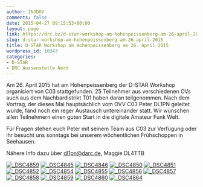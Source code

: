 ```yaml
---
author: IN3DOV
comments: false
date: 2015-04-27 09:15:53+00:00
layout: page
link: https://drc.bz/d-star-workshop-am-hohenpeissenberg-am-26-april-2015/
slug: d-star-workshop-am-hohenpeissenberg-am-26-april-2015
title: D-STAR Workshop am Hohenpeissenberg am 26. April 2015
wordpress_id: 10343
categories:
- D-STAR
- DRC Aussenstelle Nord
---
```


Am 26. April 2015 hat am Hohenpeissenberg der D-STAR Workshop organisiert von C03 stattgefunden. 25 Teilnehmer aus verschiedenen OVs auch aus dem Nachbardistrikt T01 haben daran teilgenommen. Nach dem Vortrag, der dieses Mal hauptsächlich vom OVV C03 Peter DL1PN geleitet wurde, fand noch ein reger Austausch untereinander statt. Wir wünschen allen Teilnehmern einen guten Start in die digitale Amateur Funk Welt.




Für Fragen stehen euch Peter mit seinem Team aus C03 zur Verfügung oder ihr besucht uns sonntags bei unserem wöchentlichen Frühschoppen in Seehausen.




Nähere Info dazu über dl1pn@darc.de, Maggie DL4TTB







[![_DSC4859](https://drc.bz/wp-content/uploads/2015/04/DSC4859.jpg)](https://drc.bz/wp-content/uploads/2015/04/DSC4859.jpg) [![_DSC4845](https://drc.bz/wp-content/uploads/2015/04/DSC4845.jpg)](https://drc.bz/wp-content/uploads/2015/04/DSC4845.jpg) [![_DSC4846](https://drc.bz/wp-content/uploads/2015/04/DSC4846.jpg)](https://drc.bz/wp-content/uploads/2015/04/DSC4846.jpg) [![_DSC4850](https://drc.bz/wp-content/uploads/2015/04/DSC4850.jpg)](https://drc.bz/wp-content/uploads/2015/04/DSC4850.jpg) [![_DSC4851](https://drc.bz/wp-content/uploads/2015/04/DSC4851.jpg)](https://drc.bz/wp-content/uploads/2015/04/DSC4851.jpg) [![_DSC4852](https://drc.bz/wp-content/uploads/2015/04/DSC4852.jpg)](https://drc.bz/wp-content/uploads/2015/04/DSC4852.jpg) [![_DSC4854](https://drc.bz/wp-content/uploads/2015/04/DSC4854.jpg)](https://drc.bz/wp-content/uploads/2015/04/DSC4854.jpg) [![_DSC4855](https://drc.bz/wp-content/uploads/2015/04/DSC4855.jpg)](https://drc.bz/wp-content/uploads/2015/04/DSC4855.jpg) [![_DSC4856](https://drc.bz/wp-content/uploads/2015/04/DSC4856.jpg)](https://drc.bz/wp-content/uploads/2015/04/DSC4856.jpg) [![_DSC4857](https://drc.bz/wp-content/uploads/2015/04/DSC4857.jpg)](https://drc.bz/wp-content/uploads/2015/04/DSC4857.jpg) [![_DSC4858](https://drc.bz/wp-content/uploads/2015/04/DSC4858.jpg)](https://drc.bz/wp-content/uploads/2015/04/DSC4858.jpg) [![_DSC4859](https://drc.bz/wp-content/uploads/2015/04/DSC48591.jpg)](https://drc.bz/wp-content/uploads/2015/04/DSC48591.jpg) [![_DSC4860](https://drc.bz/wp-content/uploads/2015/04/DSC4860.jpg)](https://drc.bz/wp-content/uploads/2015/04/DSC4860.jpg) [![_DSC4864](https://drc.bz/wp-content/uploads/2015/04/DSC4864.jpg)](https://drc.bz/wp-content/uploads/2015/04/DSC4864.jpg)



